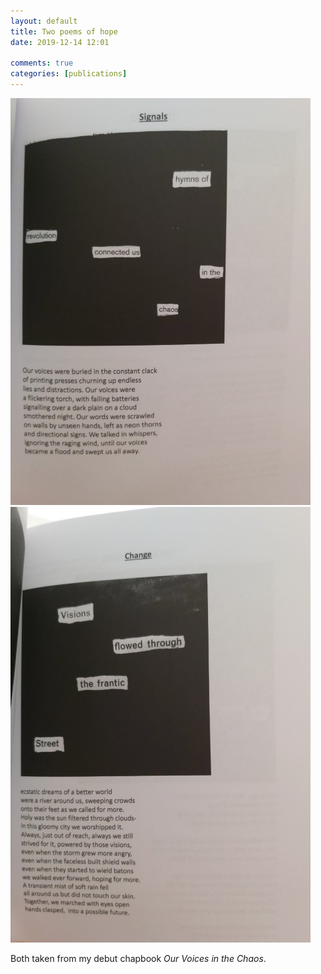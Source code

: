 ```yaml
---  
layout: default  
title: Two poems of hope  
date: 2019-12-14 12:01  
  
comments: true  
categories: [publications]  
---  
```

<img src="/assets/images/articles/chaoshope1.jpg" class="responsive"><br>
<img src="/assets/images/articles/chaoshope2.jpg" class="responsive"><br>

Both taken from my debut chapbook *Our Voices in the Chaos*.  
